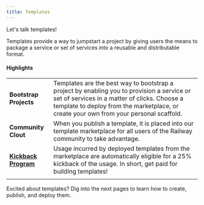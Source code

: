```yaml
---
title: Templates
---
```


Let's talk templates!

Templates provide a way to jumpstart a project by giving users the means to package a service or set of services into a reusable and distributable format.

#### Highlights
|||
|-|-|
| **Bootstrap Projects** | Templates are the best way to bootstrap a project by enabling you to provision a service or set of services in a matter of clicks.  Choose a template to deploy from the marketplace, or create your own from your personal scaffold.                                                                                   |
| **Community Clout** | When you publish a template, it is placed into our template marketplace for all users of the Railway community to take advantage. |
| [**Kickback Program**](/reference/templates#kickback-program) | Usage incurred by deployed templates from the marketplace are automatically eligible for a 25% kickback of the usage.  In short, get paid for building templates!                                                                                                            |
|||

Excited about templates?  Dig into the next pages to learn how to create, publish, and deploy them.